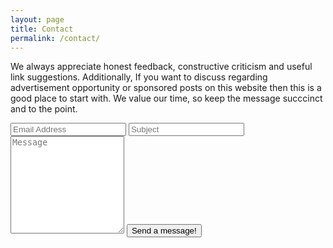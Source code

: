 ```yaml
---
layout: page
title: Contact
permalink: /contact/
---
```


We always appreciate honest feedback, constructive criticism and useful link suggestions. Additionally, If you want to discuss regarding advertisement opportunity or sponsored posts on this website then this is a good place to start with. We value our time, so keep the message succcinct and to the point.

<script type="text/javascript">var submitted=false;</script>
<iframe name="hidden_iframe" id="hidden_iframe" style="display:none;"
onload="if (submitted) {window.location='/thanks';}"></iframe>

<form class="wj-contact" action="https://docs.google.com/forms/d/e/1FAIpQLScs4vgO55acH5TakTyXQrX3e7VaT7EQeIuz9zbVK2kvyQHkEQ/formResponse" method="POST" target="hidden_iframe" onsubmit="submitted=true;">
    <input type="email" name="entry.1045781291" placeholder="Email Address" required>
    <input type="text" name="entry.2005620554" placeholder="Subject" required>
    <textarea type="text" name="entry.839337160" rows="10" placeholder="Message" required></textarea>
    <input type="submit" value="Send a message!">
</form>